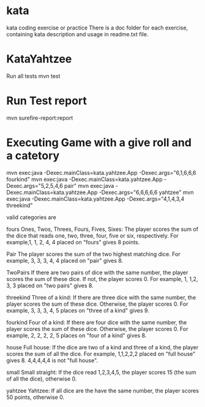 # kata
kata coding exercise or practice
There is a doc folder for each exercise, containing kata description and usage in readme.txt file.

KataYahtzee
==========
Run all tests
mvn test

Run Test report
==============
mvn surefire-report:report

Executing Game with a give roll and a catetory
==============================================
mvn exec:java -Dexec.mainClass=kata.yahtzee.App -Dexec.args="6,1,6,6,6 fourkind"
mvn exec:java -Dexec.mainClass=kata.yahtzee.App -Dexec.args="5,2,5,4,6 pair"
mvn exec:java -Dexec.mainClass=kata.yahtzee.App -Dexec.args="6,6,6,6,6 yahtzee"
mvn exec:java -Dexec.mainClass=kata.yahtzee.App -Dexec.args="4,1,4,3,4 threekind"


valid categories are

fours
Ones, Twos, Threes, Fours, Fives, Sixes: The player scores the sum of the dice that reads one, two, three, four, five or six, respectively. For example,1, 1, 2, 4, 4 placed on "fours" gives 8 points.

Pair
The player scores the sum of the two highest matching dice. For example, 3, 3, 3, 4, 4 placed on "pair" gives 8.

TwoPairs
If there are two pairs of dice with the same number, the player scores the sum of these dice. If not, the player scores 0. For example, 1, 1,2, 3, 3 placed on "two pairs" gives 8. 		

threekind
Three of a kind: If there are three dice with the same number, the player scores the sum of these dice. Otherwise, the player scores 0. For example, 3, 3, 3, 4, 5 places on "three of a kind" gives 9.

fourkind
Four of a kind: If there are four dice with the same number, the player scores the sum of these dice. Otherwise, the player scores 0. For example, 2, 2, 2, 2, 5 places on "four of a kind" gives 8.

house
Full house: If the dice are two of a kind and three of a kind, the player scores the sum of all the dice. For example, 1,1,2,2,2 placed on "full house" gives 8. 4,4,4,4,4 is not "full house".

small
Small straight: If the dice read 1,2,3,4,5, the player scores 15 (the sum of all the dice), otherwise 0.

yahtzee
Yahtzee: If all dice are the have the same number, the player scores 50 points, otherwise 0.
